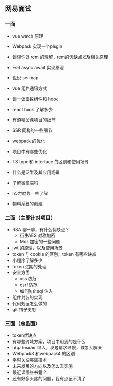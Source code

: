 ## 网易面试

### 一面

+ vue watch 原理

+ Webpack  实现一个plugin

+ 谈谈你对 rem 的理解，rem的优缺点以及相关原理
+ Es6 async await 实现原理
+ 说说 set map
+ vue 组件通讯方式
+ 谈一谈函数组件和 hook
+ react hook 了解多少
+  有道精品课项目的细节 
  + SSR 同构的一些细节
+ webpack 的优化
+ 项目中有哪些优化
+ TS type 和 interface 的区别和使用场景
+ 什么是泛型及其应用场景
+ 了解微前端吗
+ h5方向的一些了解
+ 物料系统的创建



### 二面（主要针对项目）

+ RSA 聊一聊，有什么优缺点？
  + 衍生AES 对称加密
  + Md5 加密的一些问题
+ jwt 的原理，以及使用场景
+ token 与 cookie 的区别，token 有哪些缺点
+ 小程序了解多少
+ token 过期的处理
+ 安全方面
  + xss 防范
  + csrf 防范
  + 如何防止sql 注入
+ 组件封装的实现
+ 代码规范怎么做的
+ git 钩子使用



### 三面（总监面）

+ token优缺点
+ 有哪些跨域方案，项目中用到的是什么
+ http header 过大，发送请求过慢，该怎么解决
+ Webpack3 和webpack4 的区别
+ 平时关注哪些技术
+ 未来发展的方向以及怎么去实施
+ 最近读哪些书籍？
+ 还有好多头疼的问题，我有点记不清了